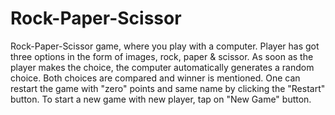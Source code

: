 # Rock-Paper-Scissor
Rock-Paper-Scissor game, where you play with a computer.
Player has got three options in the form of images, rock, paper & scissor.
As soon as the player makes the choice, the computer automatically generates a random choice.
Both choices are compared and winner is mentioned.
One can restart the game with "zero" points and same name by clicking the "Restart" button.
To start a new game with new player, tap on "New Game" button.
